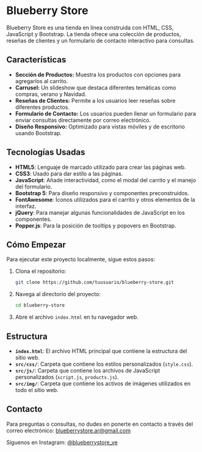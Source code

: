 # Blueberry Store

Blueberry Store es una tienda en línea construida con HTML, CSS, JavaScript y Bootstrap. La tienda ofrece una colección de productos, reseñas de clientes y un formulario de contacto interactivo para consultas.

## Características

- **Sección de Productos:** Muestra los productos con opciones para agregarlos al carrito.
- **Carrusel:** Un slideshow que destaca diferentes temáticas como compras, verano y Navidad.
- **Reseñas de Clientes:** Permite a los usuarios leer reseñas sobre diferentes productos.
- **Formulario de Contacto:** Los usuarios pueden llenar un formulario para enviar consultas directamente por correo electrónico.
- **Diseño Responsivo:** Optimizado para vistas móviles y de escritorio usando Bootstrap.

## Tecnologías Usadas

- **HTML5**: Lenguaje de marcado utilizado para crear las páginas web.
- **CSS3**: Usado para dar estilo a las páginas.
- **JavaScript**: Añade interactividad, como el modal del carrito y el manejo del formulario.
- **Bootstrap 5**: Para diseño responsivo y componentes preconstruidos.
- **FontAwesome**: Íconos utilizados para el carrito y otros elementos de la interfaz.
- **jQuery**: Para manejar algunas funcionalidades de JavaScript en los componentes.
- **Popper.js**: Para la posición de tooltips y popovers en Bootstrap.

## Cómo Empezar

Para ejecutar este proyecto localmente, sigue estos pasos:

1. Clona el repositorio:
    ```bash
    git clone https://github.com/tuusuario/blueberry-store.git
    ```

2. Navega al directorio del proyecto:
    ```bash
    cd blueberry-store
    ```

3. Abre el archivo `index.html` en tu navegador web.

## Estructura

- **`index.html`**: El archivo HTML principal que contiene la estructura del sitio web.
- **`src/css/`**: Carpeta que contiene los estilos personalizados (`style.css`).
- **`src/js/`**: Carpeta que contiene los archivos de JavaScript personalizados (`script.js`, `products.js`).
- **`src/img/`**: Carpeta que contiene los activos de imágenes utilizados en todo el sitio web.

## Contacto

Para preguntas o consultas, no dudes en ponerte en contacto a través del correo electrónico: [blueberrystore.ar@gmail.com](mailto:blueberrystore.ar@gmail.com)

Síguenos en Instagram: [@blueberrystore_ve](https://instagram.com/blueberrystore_ve)
